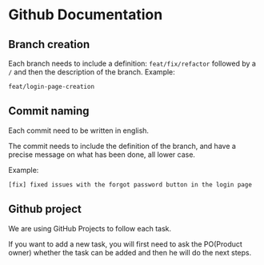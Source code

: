 # Github Documentation

## Branch creation

Each branch needs to include a definition: `feat/fix/refactor` followed by a `/` and then the description of the branch. Example:

`feat/login-page-creation`

## Commit naming

Each commit need to be written in english.

The commit needs to include the definition of the branch, and have a precise message on what has been done, all lower case.

Example:

`[fix] fixed issues with the forgot password button in the login page`

## Github project

We are using GitHub Projects to follow each task.

If you want to add a new task, you will first need to ask the PO(Product owner) whether the task can be added and then he will do the next steps.
